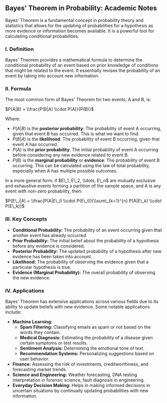 ## Bayes' Theorem in Probability: Academic Notes

Bayes' Theorem is a fundamental concept in probability theory and statistics that allows for the updating of probabilities for a hypothesis as more evidence or information becomes available. It is a powerful tool for calculating conditional probabilities.

### I. Definition

Bayes' Theorem provides a mathematical formula to determine the conditional probability of an event based on prior knowledge of conditions that might be related to the event. It essentially revises the probability of an event by taking into account new information.

### II. Formula

The most common form of Bayes' Theorem for two events, A and B, is:

$P(A|B) = \\frac{P(B|A) \\cdot P(A)}{P(B)}$

Where:

  * $P(A|B)$ is the **posterior probability**: The probability of event A occurring, given that event B has occurred. This is what we want to find.
  * $P(B|A)$ is the **likelihood**: The probability of event B occurring, given that event A has occurred.
  * $P(A)$ is the **prior probability**: The initial probability of event A occurring before considering any new evidence related to event B.
  * $P(B)$ is the **marginal probability** or **evidence**: The probability of event B occurring. This can be calculated using the law of total probability, especially when A has multiple possible outcomes.

In a more general form, if $E\_1, E\_2, \\dots, E\_n$ are mutually exclusive and exhaustive events forming a partition of the sample space, and A is any event with non-zero probability, then:

$P(E\_i|A) = \\frac{P(A|E\_i) \\cdot P(E\_i)}{\\sum\_{k=1}^{n} P(A|E\_k) \\cdot P(E\_k)}$

### III. Key Concepts

  * **Conditional Probability:** The probability of an event occurring given that another event has already occurred.
  * **Prior Probability:** The initial belief about the probability of a hypothesis before any evidence is considered.
  * **Posterior Probability:** The updated probability of a hypothesis after new evidence has been taken into account.
  * **Likelihood:** The probability of observing the evidence given that a particular hypothesis is true.
  * **Evidence (Marginal Probability):** The overall probability of observing the new evidence.

### IV. Applications

Bayes' Theorem has extensive applications across various fields due to its ability to update beliefs with new evidence. Some notable applications include:

  * **Machine Learning:**
      * **Spam Filtering:** Classifying emails as spam or not based on the words they contain.
      * **Medical Diagnosis:** Estimating the probability of a disease given certain symptoms or test results.
      * **Sentiment Analysis:** Determining the emotional tone of text.
      * **Recommendation Systems:** Personalizing suggestions based on user behavior.
  * **Finance:** Assessing the risk of investments, creditworthiness, and forecasting market trends.
  * **Science and Engineering:** Weather forecasting, DNA testing interpretation in forensic science, fault diagnosis in engineering.
  * **Everyday Decision Making:** Helps in making informed decisions in uncertain situations by continually updating probabilities with new information.
